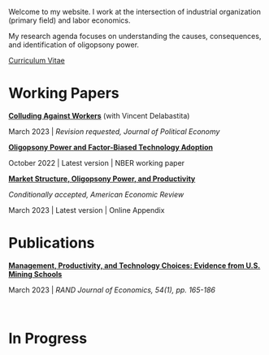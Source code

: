  

Welcome to my website. I work at the intersection of industrial organization (primary field) and labor economics. 

My research agenda focuses on understanding the causes, consequences, and identification of oligopsony power.

[Curriculum Vitae](/files/cv_michaelrubens.pdf)

Working Papers
======

**[Colluding Against Workers](/files/Colluding_against_workers_round1.pdf)**  (with Vincent Delabastita)

March 2023 | _Revision requested, Journal of Political Economy_

 



**[Oligopsony Power and Factor-Biased Technology Adoption](/files/Techadoption_paper.pdf)**

October 2022 | Latest version | NBER working paper


**[Market Structure, Oligopsony Power, and Productivity](/files/AER_2023_0383_main.pdf)**

_Conditionally accepted, American Economic Review_

March 2023 | Latest version | Online Appendix



Publications
======

**[Management, Productivity, and Technology Choices: Evidence from U.S. Mining Schools](/_pages/cv_michaelrubens.pdf)**

March 2023 | _RAND Journal of Economics, 54(1), pp. 165-186_

 




In Progress
======

 
